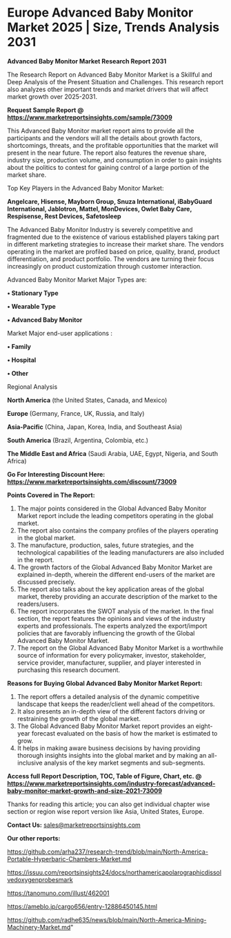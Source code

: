  # Europe Advanced Baby Monitor Market 2025 | Size, Trends Analysis 2031

<strong>Advanced Baby Monitor Market Research Report 2031</strong>

The Research Report on Advanced Baby Monitor Market is a Skillful and Deep Analysis of the Present Situation and Challenges. This research report also analyzes other important trends and market drivers that will affect market growth over 2025-2031.

<strong>Request Sample Report @ <a href=https://www.marketreportsinsights.com/sample/73009>https://www.marketreportsinsights.com/sample/73009</a></strong>

This Advanced Baby Monitor market report aims to provide all the participants and the vendors will all the details about growth factors, shortcomings, threats, and the profitable opportunities that the market will present in the near future. The report also features the revenue share, industry size, production volume, and consumption in order to gain insights about the politics to contest for gaining control of a large portion of the market share.

Top Key Players in the Advanced Baby Monitor Market:

<strong>Angelcare, Hisense, Mayborn Group, Snuza International, iBabyGuard International, Jablotron, Mattel, MonDevices, Owlet Baby Care, Respisense, Rest Devices, Safetosleep</strong>

The Advanced Baby Monitor Industry is severely competitive and fragmented due to the existence of various established players taking part in different marketing strategies to increase their market share. The vendors operating in the market are profiled based on price, quality, brand, product differentiation, and product portfolio. The vendors are turning their focus increasingly on product customization through customer interaction.

Advanced Baby Monitor Market Major Types are:

<strong>• Stationary Type

• Wearable Type

• Advanced Baby Monitor</strong>

Market Major end-user applications :

<strong>• Family

• Hospital

• Other</strong>

Regional Analysis

</u><strong><b>North America</b></strong> (the United States, Canada, and Mexico)

<strong><b>Europe </b></strong>(Germany, France, UK, Russia, and Italy)

<strong><b>Asia-Pacific</b></strong> (China, Japan, Korea, India, and Southeast Asia)

<strong><b>South America</b></strong> (Brazil, Argentina, Colombia, etc.)

<strong><b>The Middle East and Africa</b></strong> (Saudi Arabia, UAE, Egypt, Nigeria, and South Africa)

<strong>Go For Interesting Discount Here: <a href=https://www.marketreportsinsights.com/discount/73009>https://www.marketreportsinsights.com/discount/73009</a></strong>

<strong>Points Covered in The Report:</strong>
<ol>
  <li>The major points considered in the Global Advanced Baby Monitor Market report include the leading competitors operating in the global market.</li>
  <li>The report also contains the company profiles of the players operating in the global market.</li>
  <li>The manufacture, production, sales, future strategies, and the technological capabilities of the leading manufacturers are also included in the report.</li>
  <li>The growth factors of the Global Advanced Baby Monitor Market are explained in-depth, wherein the different end-users of the market are discussed precisely.</li>
  <li>The report also talks about the key application areas of the global market, thereby providing an accurate description of the market to the readers/users.</li>
  <li>The report incorporates the SWOT analysis of the market. In the final section, the report features the opinions and views of the industry experts and professionals. The experts analyzed the export/import policies that are favorably influencing the growth of the Global Advanced Baby Monitor Market.</li>
  <li>The report on the Global Advanced Baby Monitor Market is a worthwhile source of information for every policymaker, investor, stakeholder, service provider, manufacturer, supplier, and player interested in purchasing this research document.</li>
</ol>
<strong>Reasons for Buying Global Advanced Baby Monitor Market Report:</strong>

<ol>
  <li>The report offers a detailed analysis of the dynamic competitive landscape that keeps the reader/client well ahead of the competitors.</li>
  <li>It also presents an in-depth view of the different factors driving or restraining the growth of the global market.</li>
  <li>The Global Advanced Baby Monitor Market report provides an eight-year forecast evaluated on the basis of how the market is estimated to grow.</li>
  <li>It helps in making aware business decisions by having providing thorough insights insights into the global market and by making an all-inclusive analysis of the key market segments and sub-segments.</li>
</ol>
<strong>Access full Report Description, TOC, Table of Figure, Chart, etc. @ <a href=https://www.marketreportsinsights.com/industry-forecast/advanced-baby-monitor-market-growth-and-size-2021-73009>https://www.marketreportsinsights.com/industry-forecast/advanced-baby-monitor-market-growth-and-size-2021-73009</a></strong>


Thanks for reading this article; you can also get individual chapter wise section or region wise report version like Asia, United States, Europe.

<strong>Contact Us:</strong>
sales@marketreportsinsights.com

<strong>Our other reports:</strong>

<a href=https://github.com/arha237/research-trend/blob/main/North-America-Portable-Hyperbaric-Chambers-Market.md>https://github.com/arha237/research-trend/blob/main/North-America-Portable-Hyperbaric-Chambers-Market.md</a>

<a href=https://issuu.com/reportsinsights24/docs/northamericapolarographicdissolvedoxygenprobesmark>https://issuu.com/reportsinsights24/docs/northamericapolarographicdissolvedoxygenprobesmark</a>

<a href=https://tanomuno.com/illust/462001>https://tanomuno.com/illust/462001</a>

<a href=https://ameblo.jp/cargo656/entry-12886450145.html>https://ameblo.jp/cargo656/entry-12886450145.html</a>

<a href=https://github.com/radhe635/news/blob/main/North-America-Mining-Machinery-Market.md>https://github.com/radhe635/news/blob/main/North-America-Mining-Machinery-Market.md</a>"
